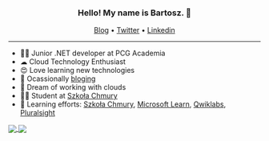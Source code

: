 
<h3 align="center">Hello! My name is Bartosz. 👋 </h3>

<p align="center">
  <a href="https://www.bartoszpelikan.pl/">Blog</a> •
  <a href="https://twitter.com/bartoszpelikan">Twitter</a> •
  <a href="https://www.linkedin.com/in/bartoszpelikan/">Linkedin</a>
</p>

---

- 👨‍💻 Junior .NET developer at PCG Academia
- ☁ Cloud Technology Enthusiast
- 😍 Love learning new technologies
- 📰 Ocassionally [bloging](https://www.bartoszpelikan.pl/)
- 🤗 Dream of working with clouds
- 👨‍🎓 Student at [Szkoła  Chmury](https://szkolachmury.pl/) 
- 🤯 Learning efforts: [Szkoła  Chmury](https://github.com/bpelikan/SzkolaChmury), [Microsoft Learn](https://docs.microsoft.com/en-us/users/bpelikan/), [Qwiklabs](https://www.qwiklabs.com/public_profiles/41e0cca5-0fd1-4483-93b0-1208a84ccf16), [Pluralsight](https://app.pluralsight.com/profile/bpelikan)

<a href="https://github.com/bpelikan">
  <img align="center" src="https://github-readme-stats.vercel.app/api?username=bpelikan&count_private=true&show_icons=true&theme=prussian " />
</a>
<a href="https://github.com/bpelikan">
  <img align="center" src="https://github-readme-stats.vercel.app/api/top-langs/?username=bpelikan&layout=compact&theme=prussian " />
</a>

<!--
<a href="https://github.com/bpelikan/SzkolaChmury">
  <img align="center" src="https://github-readme-stats.vercel.app/api/pin/?username=bpelikan&repo=SzkolaChmury&theme=prussian " />
</a>
-->

<!--
[![Anurag's github stats](https://github-readme-stats.vercel.app/api?username=bpelikan&count_private=true&show_icons=true)](https://github.com/anuraghazra/github-readme-stats)

[![Top Langs](https://github-readme-stats.vercel.app/api/top-langs/?username=bpelikan)](https://github.com/anuraghazra/github-readme-stats)

**bpelikan/bpelikan** is a ✨ _special_ ✨ repository because its `README.md` (this file) appears on your GitHub profile.

Here are some ideas to get you started:

- 🔭 I’m currently working on ...
- 🌱 I’m currently learning ...
- 👯 I’m looking to collaborate on ...
- 🤔 I’m looking for help with ...
- 💬 Ask me about ...
- 📫 How to reach me: ...
- 😄 Pronouns: ...
- ⚡ Fun fact: ...
-->
